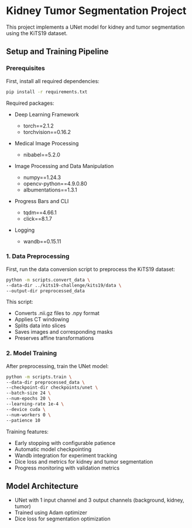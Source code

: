 # Kidney Tumor Segmentation Project

This project implements a UNet model for kidney and tumor segmentation using the KiTS19 dataset.

## Setup and Training Pipeline

### Prerequisites
First, install all required dependencies:

```bash
pip install -r requirements.txt
```

Required packages:
- Deep Learning Framework
    - torch==2.1.2
    - torchvision==0.16.2

- Medical Image Processing
    - nibabel==5.2.0

- Image Processing and Data Manipulation
    - numpy==1.24.3
    - opencv-python==4.9.0.80
    - albumentations==1.3.1

- Progress Bars and CLI
    - tqdm==4.66.1
    - click==8.1.7

- Logging
    - wandb==0.15.11

### 1. Data Preprocessing
First, run the data conversion script to preprocess the KiTS19 dataset:


```bash
python -m scripts.convert_data \
--data-dir ../kits19-challenge/kits19/data \
--output-dir preprocessed_data
```

This script:
- Converts .nii.gz files to .npy format
- Applies CT windowing
- Splits data into slices
- Saves images and corresponding masks
- Preserves affine transformations

### 2. Model Training
After preprocessing, train the UNet model:

```bash
python -m scripts.train \
--data-dir preprocessed_data \
--checkpoint-dir checkpoints/unet \
--batch-size 24 \
--num-epochs 20 \
--learning-rate 1e-4 \
--device cuda \
--num-workers 0 \
--patience 10
```

Training features:
- Early stopping with configurable patience
- Automatic model checkpointing
- Wandb integration for experiment tracking
- Dice loss and metrics for kidney and tumor segmentation
- Progress monitoring with validation metrics

## Model Architecture
- UNet with 1 input channel and 3 output channels (background, kidney, tumor)
- Trained using Adam optimizer
- Dice loss for segmentation optimization
